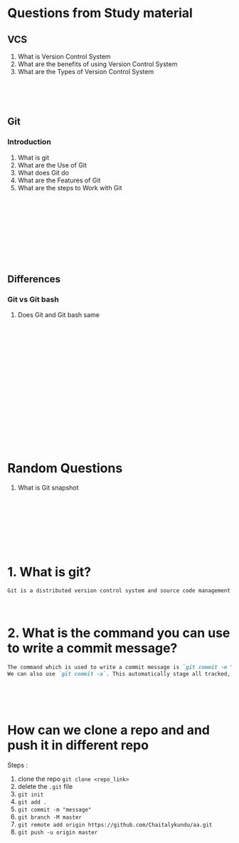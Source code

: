 # Questions from Study material

## VCS

1. What is Version Control System
2. What are the benefits of using Version Control System
3. What are the Types of Version Control System

&nbsp;

&nbsp;

## Git

### Introduction

1. What is git
2. What are the Use of Git
3. What does Git do
4. What are the Features of Git
5. What are the steps to Work with Git

&nbsp;

&nbsp;

&nbsp;

&nbsp;

&nbsp;

## Differences

### Git vs Git bash

1. Does Git and Git bash same

&nbsp;

&nbsp;

&nbsp;

&nbsp;

&nbsp;

&nbsp;

&nbsp;

&nbsp;

&nbsp;

# Random Questions

1. What is Git snapshot

&nbsp;

&nbsp;

&nbsp;

&nbsp;

# 1. What is git?

```md
Git is a distributed version control system and source code management (SCM) system with an emphasis to handle small and large projects with speed and efficiency
```

&nbsp;

# 2. What is the command you can use to write a commit message?

```md
The command which is used to write a commit message is `git commit -m "commit message"`.
We can also use `git commit -a`. This automatically stage all tracked, modified files before the commit
```

&nbsp;

&nbsp;

# How can we clone a repo and and push it in different repo

Steps :

1. clone the repo `git clone <repo_link>`
2. delete the `.git` file
3. `git init`
4. `git add .`
5. `git commit -m "message"`
6. `git branch -M master`
7. `git remote add origin https://github.com/Chaitalykundu/aa.git`
8. `git push -u origin master`

&nbsp;

&nbsp;

&nbsp;
